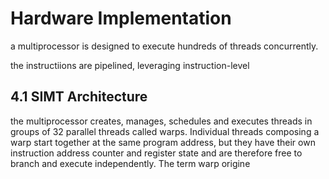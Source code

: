 # Hardware Implementation

a multiprocessor is designed to execute hundreds of threads concurrently.

the instructiions are pipelined, leveraging instruction-level 

## 4.1 SIMT Architecture

the multiprocessor creates, manages, schedules and executes threads in groups of 32 parallel threads called warps. Individual threads composing a warp start together at the same program address, but they have their own instruction address counter and register state and are therefore free to branch and execute independently. The term warp origine
